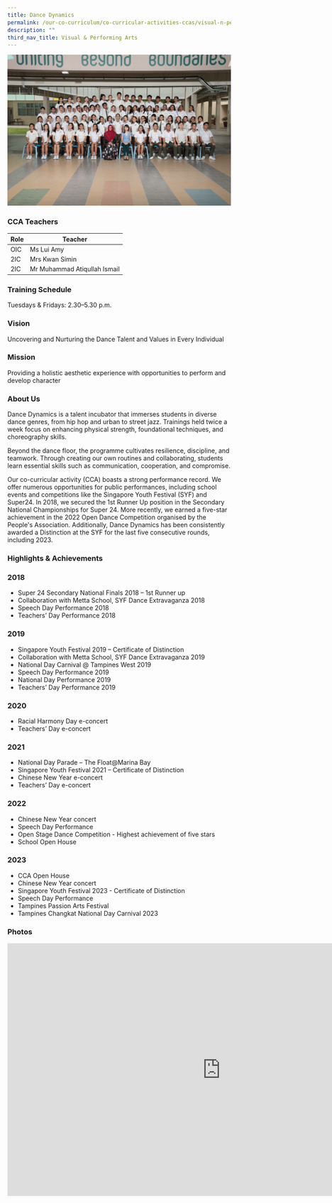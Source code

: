 ```yaml
---
title: Dance Dynamics
permalink: /our-co-curriculum/co-curricular-activities-ccas/visual-n-performing-arts/dance-dynamics/
description: ""
third_nav_title: Visual & Performing Arts
---
```

![](/images/dance%20dynamics.png)

### CCA Teachers

| Role | Teacher | 
| -------- | -------- | 
| OIC     | Ms Lui Amy     | 
| 2IC     | Mrs Kwan Simin     | 
| 2IC     | Mr Muhammad Atiqullah Ismail     | 


### Training Schedule
Tuesdays &amp; Fridays: 2.30–5.30 p.m.

### Vision

Uncovering and Nurturing the Dance Talent and Values in Every Individual

### Mission 

Providing a holistic aesthetic experience with opportunities to perform and develop character

### About Us

Dance Dynamics is a talent incubator that immerses students in diverse dance genres, from hip hop and urban to street jazz. Trainings held twice a week focus on enhancing physical strength, foundational techniques, and choreography skills.

Beyond the dance floor, the programme cultivates resilience, discipline, and teamwork. Through creating our own routines and collaborating, students learn essential skills such as communication, cooperation, and compromise.

Our co-curricular activity (CCA) boasts a strong performance record. We offer numerous opportunities for public performances, including school events and competitions like the Singapore Youth Festival (SYF) and Super24. In 2018, we secured the 1st Runner Up position in the Secondary National Championships for Super 24. More recently, we earned a five-star achievement in the 2022 Open Dance Competition organised by the People's Association. Additionally, Dance Dynamics has been consistently awarded a Distinction at the SYF for the last five consecutive rounds, including 2023.

### Highlights &amp; Achievements

### 2018

*   Super 24 Secondary National Finals 2018 – 1st&nbsp;Runner up
*   Collaboration with Metta School, SYF Dance Extravaganza 2018
*   Speech Day Performance 2018
*   Teachers’ Day Performance 2018

### 2019

*   Singapore Youth Festival 2019 – Certificate of Distinction
*   Collaboration with Metta School, SYF Dance Extravaganza 2019
*   National Day Carnival @ Tampines West 2019
*   Speech Day Performance 2019
*   National Day Performance 2019
*   Teachers’ Day Performance 2019

### 2020

*   Racial Harmony Day e-concert
*   Teachers’ Day e-concert

### 2021

*   National Day Parade –&nbsp;The Float@Marina Bay
*   Singapore Youth Festival 2021 – Certificate of Distinction
*   Chinese New Year e-concert
*   Teachers’ Day e-concert

### 2022

*   Chinese New Year concert
*   Speech Day Performance
*   Open Stage Dance Competition - Highest achievement of five stars
*   School Open House

### 2023

*   CCA Open House
*   Chinese New Year concert
*   Singapore Youth Festival 2023 - Certificate of Distinction
*   Speech Day Performance
*   Tampines Passion Arts Festival
*   Tampines Changkat National Day Carnival 2023

### Photos

<iframe allowfullscreen="true" height="569" width="960" frameborder="0" src="https://docs.google.com/presentation/d/e/2PACX-1vSBRw7AXUs5iGE0kAD6f-Yp0nScTIPjSlW_LYpRhQDyd1p4tiMwBBIr-C2cjvsxZGkfAT0r08RptCA7/embed?start=true&amp;loop=true&amp;delayms=3000"></iframe>